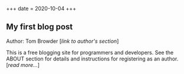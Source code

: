 +++
date = 2020-10-04
+++

## My first blog post

Author: Tom Browder [*link to author's section*]

This is a free blogging site for programmers
and developers. See the ABOUT section
for details and instructions
for registering as an author.
[*read more...*]

